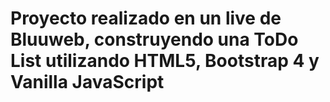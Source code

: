 # Proyecto realizado en un live de Bluuweb, construyendo una ToDo List utilizando HTML5,  Bootstrap 4 y Vanilla JavaScript